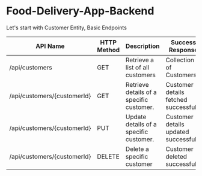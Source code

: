 # Food-Delivery-App-Backend

Let's start with Customer Entity, Basic Endpoints

| API Name | HTTP Method | Description | Success Response |
| --- | --- | --- | --- | 
| /api/customers	| GET |	Retrieve a list of all customers |	Collection of Customers |
| /api/customers/{customerId}	| GET |	Retrieve details of a specific customer. |	Customer details fetched successfully |
| /api/customers/{customerId}	| PUT |	Update details of a specific customer. |	Customer details updated successfully |
| /api/customers/{customerId}	| DELETE |	Delete a specific customer |	Customer deleted successfully |

